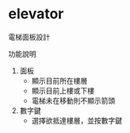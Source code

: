 # elevator
電梯面板設計

功能說明
1. 面板
    - 顯示目前所在樓層
    - 顯示目前上樓或下樓
    - 電梯未在移動則不顯示箭頭
2. 數字鍵
    - 選擇欲抵達樓層，並按數字鍵
